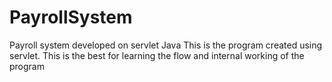# PayrollSystem
Payroll system developed on servlet Java 
This is the program created using servlet. This is the best for learning the flow and internal working of the program
